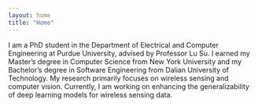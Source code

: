 ```yaml
---
layout: home
title: "Home"
---
```


I am a PhD student in the Department of Electrical and Computer Engineering at Purdue University, advised by Professor Lu Su. I earned my Master’s degree in Computer Science from New York University and my Bachelor’s degree in Software Engineering from Dalian University of Technology. My research primarily focuses on wireless sensing and computer vision. Currently, I am working on enhancing the generalizability of deep learning models for wireless sensing data.